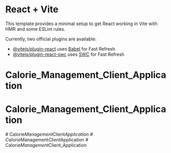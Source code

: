 # React + Vite

This template provides a minimal setup to get React working in Vite with HMR and some ESLint rules.

Currently, two official plugins are available:

- [@vitejs/plugin-react](https://github.com/vitejs/vite-plugin-react/blob/main/packages/plugin-react/README.md) uses [Babel](https://babeljs.io/) for Fast Refresh
- [@vitejs/plugin-react-swc](https://github.com/vitejs/vite-plugin-react-swc) uses [SWC](https://swc.rs/) for Fast Refresh
# Calorie_Management_Client_Application
# Calorie_Management_Client_Application
#   C a l o r i e _ M a n a g e m e n t _ C l i e n t _ A p p l i c a t i o n  
 #   C a l o r i e _ M a n a g e m e n t _ C l i e n t _ A p p l i c a t i o n  
 #   C a l o r i e _ M a n a g e m e n t _ C l i e n t _ A p p l i c a t i o n  
 